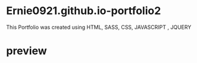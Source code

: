 # Ernie0921.github.io-portfolio2
This Portfolio was created using HTML, SASS, CSS, JAVASCRIPT , JQUERY
# preview
